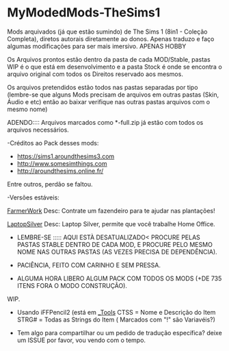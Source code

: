 ﻿# MyModedMods-TheSims1
 Mods arquivados (já que estão sumindo) de The Sims 1 (8in1 - Coleção Completa), diretos autorais diretamente ao donos. Apenas traduzo e faço algumas modificações para ser mais imersivo. APENAS HOBBY


Os Arquivos prontos estão dentro da pasta de cada MOD/Stable, pastas WIP é o que está em desenvolvimento e a pasta Stock é onde se encontra o arquivo original com todos os Direitos reservado aos mesmos.

Os arquivos pretendidos estão todos nas pastas separadas por tipo (lembre-se que alguns Mods precisam de arquivos em outras pastas (Skin, Áudio e etc) então ao baixar verifique nas outras pastas arquivos com o mesmo nome)

ADENDO:::: Arquivos marcados como *-full.zip já estão com todos os arquivos necessários.



-Créditos ao Pack desses mods:
* https://sims1.aroundthesims3.com
* http://www.somesimthings.com
* http://aroundthesims.online.fr/

Entre outros, perdão se faltou.

-Versões estáveis:

[FarmerWork](/Workgroup/Mods/Download/Farmworker/Stable)
Desc: Contrate um fazendeiro para te ajudar nas plantações!

[LaptopSilver](/Workgroup/Mods/Download/hcomputers_laptopsilver/Stable)
Desc: Laptop Silver, permite que você trabalhe Home Office.

* LEMBRE-SE ::::: AQUI ESTÀ DESATUALIZADO< PROCURE PELAS PASTAS STABLE DENTRO DE CADA MOD, E PROCURE PELO MESMO NOME NAS OUTRAS PASTAS (AS VEZES PRECISA DE DEPENDÊNCIA).


* PACIÊNCIA, FEITO COM CARINHO E SEM PRESSA.

* ALGUMA HORA LIBERO ALGUM PACK COM TODOS OS MODS (+DE 735 ITENS FORA O MODO CONSTRUÇÃO).

WIP.

* Usando iFFPencil2 (está em [_Tools](/Workgroup\_Tools_)
CTSS = Nome e Descrição do Item
STRG# = Todas as Strings do Item ( Marcados com "!" são Variavéis?)




* Tem algo para compartilhar ou um pedido de tradução específica? deixe um ISSUE por favor, vou vendo com o tempo.